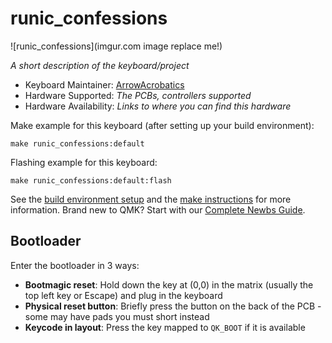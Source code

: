 # runic_confessions

![runic_confessions](imgur.com image replace me!)

*A short description of the keyboard/project*

* Keyboard Maintainer: [ArrowAcrobatics](https://github.com/ArrowAcrobatics)
* Hardware Supported: *The PCBs, controllers supported*
* Hardware Availability: *Links to where you can find this hardware*

Make example for this keyboard (after setting up your build environment):

    make runic_confessions:default

Flashing example for this keyboard:

    make runic_confessions:default:flash

See the [build environment setup](https://docs.qmk.fm/#/getting_started_build_tools) and the [make instructions](https://docs.qmk.fm/#/getting_started_make_guide) for more information. Brand new to QMK? Start with our [Complete Newbs Guide](https://docs.qmk.fm/#/newbs).

## Bootloader

Enter the bootloader in 3 ways:

* **Bootmagic reset**: Hold down the key at (0,0) in the matrix (usually the top left key or Escape) and plug in the keyboard
* **Physical reset button**: Briefly press the button on the back of the PCB - some may have pads you must short instead
* **Keycode in layout**: Press the key mapped to `QK_BOOT` if it is available
